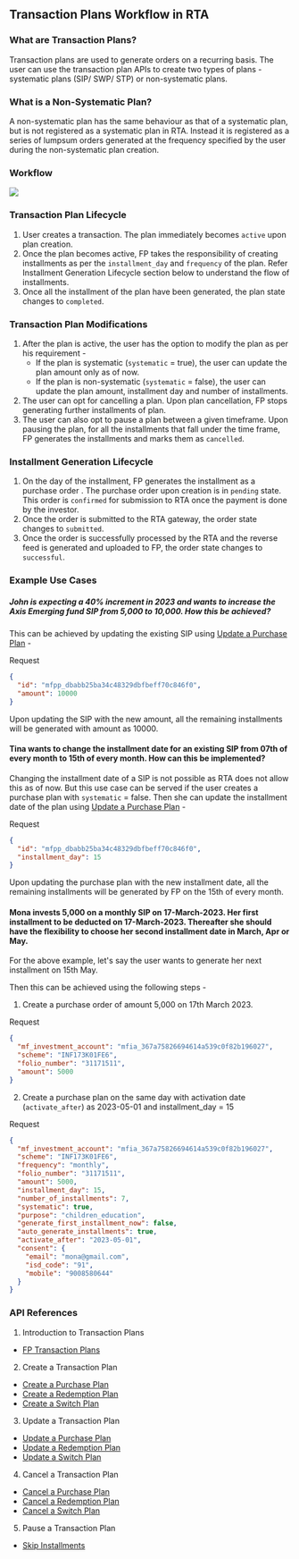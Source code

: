 ## Transaction Plans Workflow in RTA

### What are Transaction Plans?

Transaction plans are used to generate orders on a recurring basis.
The user can use the transaction plan APIs to create two types of plans - systematic plans (SIP/ SWP/ STP) or non-systematic plans.

### What is a Non-Systematic Plan?

A non-systematic plan has the same behaviour as that of a systematic plan, but is not registered as a systematic plan in RTA. Instead it is registered as a series of lumpsum orders generated at the frequency specified by the user during the non-systematic plan creation.


### Workflow
<div>
  <img src="../../images/transaction-plans-workflow.png">
</div>


### Transaction Plan Lifecycle
1. User creates a transaction. The plan immediately becomes `active` upon plan creation. 
2. Once the plan becomes active, FP takes the responsibility of creating installments as per the `installment_day` and `frequency` of the plan. Refer Installment Generation Lifecycle section below to understand the flow of installments.
3. Once all the installment of the plan have been generated, the plan state changes to `completed`.

### Transaction Plan Modifications
1. After the plan is active, the user has the option to modify the plan as per his requirement -
   - If the plan is systematic (`systematic` = true), the user can update the plan amount only as of now.
   - If the plan is non-systematic (`systematic` = false), the user can update the plan amount, installment day and number of installments.
2. The user can opt for cancelling a plan. Upon plan cancellation, FP stops generating further installments of plan.
3. The user can also opt to pause a plan between a given timeframe. Upon pausing the plan, for all the installments that fall under the time frame, FP generates the installments and marks them as `cancelled`. 

### Installment Generation Lifecycle
1. On the day of the installment, FP generates the installment as a purchase order . The purchase order upon creation is in `pending` state. This order is `confirmed` for submission to RTA once the payment is done by the investor.
2. Once the order is submitted to the RTA gateway, the order state changes to `submitted`.
3. Once the order is successfully processed by the RTA and the reverse feed is generated and uploaded to FP, the order state changes to `successful`.

### Example Use Cases

##### John is expecting a 40% increment in 2023 and wants to increase the Axis Emerging fund SIP from 5,000 to 10,000. How this be achieved?

This can be achieved by updating the existing SIP using [Update a Purchase Plan](#https://fintechprimitives.com/docs/api/#update-a-purchase-plan) -

Request
```json
{
  "id": "mfpp_dbabb25ba34c48329dbfbeff70c846f0",
  "amount": 10000
}
```

Upon updating the SIP with the new amount, all the remaining installments will be generated with amount as 10000.

#### Tina wants to change the installment date for an existing SIP from 07th of every month to 15th of every month. How can this be implemented? 

Changing the installment date of a SIP is not possible as RTA does not allow this as of now.
But this use case can be served if the user creates a purchase plan with `systematic` = false.
Then she can update the installment date of the plan using [Update a Purchase Plan](#https://fintechprimitives.com/docs/api/#update-a-purchase-plan) -

Request
```json
{
  "id": "mfpp_dbabb25ba34c48329dbfbeff70c846f0",
  "installment_day": 15
}
```

Upon updating the purchase plan with the new installment date, all the remaining installments will be generated by FP on the 15th of every month.

#### Mona invests 5,000 on a monthly SIP  on 17-March-2023. Her first installment to be deducted on 17-March-2023. Thereafter she should have the flexibility to choose her second installment date in March, Apr or May. 

For the above example, let's say the user wants to generate her next installment on 15th May.

Then this can be achieved using the following steps -
1. Create a purchase order of amount 5,000 on 17th March 2023.

Request
```json
{
  "mf_investment_account": "mfia_367a75826694614a539c0f82b196027",
  "scheme": "INF173K01FE6",
  "folio_number": "31171511",
  "amount": 5000
}
```

2. Create a purchase plan on the same day with activation date (`activate_after`) as 2023-05-01 and installment_day = 15

Request
```json
{
  "mf_investment_account": "mfia_367a75826694614a539c0f82b196027",
  "scheme": "INF173K01FE6",
  "frequency": "monthly",
  "folio_number": "31171511",
  "amount": 5000,
  "installment_day": 15,
  "number_of_installments": 7,
  "systematic": true,
  "purpose": "children_education",
  "generate_first_installment_now": false,
  "auto_generate_installments": true,
  "activate_after": "2023-05-01",
  "consent": {
    "email": "mona@gmail.com",
    "isd_code": "91",
    "mobile": "9008580644"
  }
}
```

### API References
1. Introduction to Transaction Plans
  - [FP Transaction Plans](#https://fintechprimitives.com/docs/api/#fp-transaction-plans)

2. Create a Transaction Plan
  - [Create a Purchase Plan](#https://fintechprimitives.com/docs/api/#create-a-purchase-plan)
  - [Create a Redemption Plan](#https://fintechprimitives.com/docs/api/#create-a-redemption-plan)
  - [Create a Switch Plan](#https://fintechprimitives.com/docs/api/#create-a-switch-plan)

3. Update a Transaction Plan
  - [Update a Purchase Plan](#https://fintechprimitives.com/docs/api/#update-a-purchase-plan)
  - [Update a Redemption Plan](#https://fintechprimitives.com/docs/api/#update-a-redemption-plan)
  - [Update a Switch Plan](#https://fintechprimitives.com/docs/api/#update-a-switch-plan)

4. Cancel a Transaction Plan
  - [Cancel a Purchase Plan](#https://fintechprimitives.com/docs/api/#cancel-a-purchase-plan)
  - [Cancel a Redemption Plan](#https://fintechprimitives.com/docs/api/#cancel-a-redemption-plan)
  - [Cancel a Switch Plan](#https://fintechprimitives.com/docs/api/#cancel-a-switch-plan)

5. Pause a Transaction Plan
  - [Skip Installments](#https://fintechprimitives.com/docs/api/#skip-installments-via-skip-instructions)
